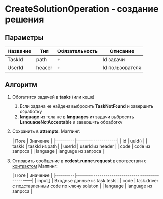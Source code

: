 # CreateSolutionOperation - создание решения

## Параметры

| Название | Тип    | Обязательность | Описание        |
|----------|--------|----------------|-----------------|
| TaskId   | path   | +              | Id задачи       |
| UserId   | header | +              | Id пользователя |

## Алгоритм

1. Обогатится задачей в **tasks** (или кеше)
   1. Если задача не найдена выбросить **TaskNotFound** и завершить обработку
   2. **language** из тела не в **languages** из задачи выбросить **LanguageNotAcceptable** и завершить
       обработку
2. Сохранить в **attempts**. Маппинг:

   | Поле     | Значение            |
       |----------|---------------------|
   | id       | uuid()              |
   | taskId   | taskId из path      |
   | userId   | userId из header    |
   | code     | code из запроса     |
   | language | language из запроса |
3. Отправить сообщение в **codest.runner.request** в соотвествии
   с [контрактом](../events/RunCodeRequestEvent.md)
   Маппинг:

   | Поле     | Значение                                           |
       |----------|----------------------------------------------------|
   | input[]  | Входные данные из task.tests                       |
   | code     | task.driver с подставленным code по ключу solution |
   | language | language из запроса                                |
